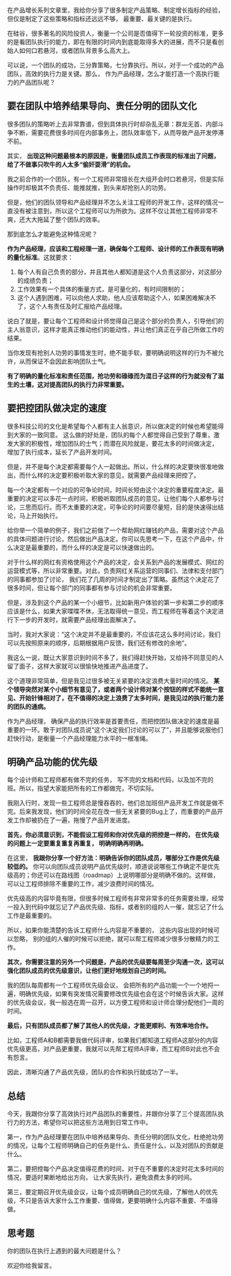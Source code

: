 在产品增长系列文章里，我给你分享了很多制定产品策略、制定增长指标的经验，但仅是制定了这些策略和指标还远远不够， 最重要、最关键的是执行。

在硅谷，很多著名的风险投资人，衡量一个公司是否值得下一轮投资的标准，更多的是看团队执行的能力，即在有限的时间内到底能取得多大的进展，而不只是看创始人如何口若悬河，或者团队背景多么高大上。

可以说，一个团队的成功，三分靠策略，七分靠执行。所以，对于一个成功的产品团队，高效的执行力是关键。那么， 作为产品经理，怎么才能打造一个高执行能力的产品团队呢？

## 要在团队中培养结果导向、责任分明的团队文化

很多团队的策略听上去非常靠谱，但到具体执行时却杂乱无章：群龙无首、内部斗争不断，需要花费很多时间在内部事务上，团队效率低下，从而导致产品开发停滞不前。

其实， **出现这种问题最根本的原因是，衡量团队成员工作表现的标准出了问题，给了不做事只吹牛的人太多“偷奸耍滑”的机会。**

我之前合作的一个团队，有一个工程师非常擅长在大组开会时口若悬河，但是实际操作时却极其不负责任、能推就推，到头来却抢别人的功劳。

但是，他们的团队领导和产品经理并不怎么关注工程师的开发工作，这样的情况一直没有被注意到，所以这个工程师可以为所欲为。这样不仅让其他工程师非常不爽，还大大拖延了整个团队的效率。

那到底怎么才能避免这种情况呢？

**作为产品经理，应该和工程经理一道，确保每个工程师、设计师的工作表现有明确的量化标准**。这就要求：

1. 每个人有自己负责的部分，并且其他人都知道是这个人负责这部分，对这部分的成绩负责；
2. 工作效果有一个具体的衡量方式，是可量化的，有时间限制的；
3. 这个人遇到困难，可以向他人求助，他人应该帮助这个人，如果困难解决不了，这个人有责任及时汇报给产品经理。

说白了就是，要让每个工程师和设计师觉得自己是这个部分的负责人，引导他们的主人翁意识，这样才能真正推动他们的能动性，并让他们真正在乎自己所做工作的结果。

当你发现有抢别人功劳的事情发生时，绝不能手软，要明确说明这样的行为不被允许，从而保证不会因此影响团队士气。

**有了明确的量化标准和责任范围，抢功劳和碌碌而为混日子这样的行为就没有了滋生的土壤，这对提高团队的执行力非常重要。**

## 要把控团队做决定的速度

很多科技公司的文化是希望每个人都有主人翁意识，所以做决定的时候也希望能得到大家的一致同意。 这么做的好处是，团队的每个人都觉得自己受到了尊重，激发大家的积极性，增加团队的士气；而潜在风险就是，要花太多的时间做决定， 增加了执行成本，延长了产品开发时间。

但是，并不是每个决定都需要每个人一起做出。所以，什么样的决定要快很准地做出，而什么样的决定要积极听取大家的意见，就需要产品经理来把控了。

每一个决定都有一个对应的可争论时间，时间长短由这个决定的重要程度决定。最重要的决定可以多花一点时间，积极听取团队成员的意见，让他们每个人都参与讨论，三思而后行。而不太重要的决定，可争论的时间要尽量短，目的是快速得出结论，马上开始执行。

给你举一个简单的例子，我们之前做了一个帮助网红赚钱的产品，需要对这个产品的具体问题进行讨论，然后做出产品决定。你可以先思考一下，在这个产品中，什么决定是最重要的，而什么样的决定是可以快速做出的。

对于什么样的网红有资格使用这个产品的决定，会关系到产品的发展模式、网红的运营模式等，所以非常重要。对此，负责网红关系运营的同事们、法律和支付部门的同事都参加了讨论， 我们花了几周的时间才制定出了策略。虽然这个决定花了很多时间，但让每个部门的同事都有参与讨论的机会非常重要。

但是，涉及到这个产品的某一个小细节，比如新用户体验的第一步和第二步的顺序应该是什么，如果大家喋喋不休，无法取得统一意见，而工程师在等着这个决定进行下一步的开发时，就需要产品经理出面解决了。

当时，我对大家说：“这个决定并不是最重要的，不应该花这么多时间讨论，我们可以先按照原来的顺序，后期根据用户反馈，我们还有修改的余地”。

我这么一说，既让大家意识到时间不多了，我们得赶快开始，又给持不同意见的人留了面子，这样大家就可以很愉快地推进产品进度了。

这个道理非常简单，但是我见过很多被无关紧要的决定浪费大量时间的情况。 **某个领导突然对某个小细节有意见了，或者两个设计师对某个按钮的样式不能统一意见、开始针锋相对了，在不值得的决定上浪费了太多时间，是我见过的执行能力差的团队的通病。**

作为产品经理， 确保产品的执行效率是首要责任，而把控团队做决定的速度是最重要的一环。敢于对团队成员说“这个决定我们讨论的可以了”，并且能够说服他们赶快行动，是衡量一个产品经理能力水平的一根准绳。

## 明确产品功能的优先级

每个设计师和工程师都有做不完的任务， 写不完的文档和代码，以及加不完的班。所以，指望大家能把所有的工作都做完，不切实际。

我刚入行时，发现一些工程师总是慢吞吞的，他们总加班但产品开发工作就是做不完。后来我发现，他们的时间全花在改一些无关紧要的Bug上了，而重要的产品开发工作却被扔在了一遍，拖慢了产品开发进度。

**首先，你必须意识到，不能假设工程师和你对优先级的把控是一样的， 在优先级的问题上一定要重复重复再重复， 明确明确再明确。**

在这里， **我跟你分享一个好方法：明确告诉你的团队成员，哪部分工作是优先级较低的。** 你可以向团队成员说明产品优先级时，顺道说说哪些工作确定不是优先级高的；你还可以在路线图（roadmap）上说明哪部分是明确不做的。这样做，可以让工程师排除不重要的工作，减少浪费时间的情况。

优先级高的内容毕竟有限，但很多时候工程师有非常非常多的任务需要处理，经常一投入到代码中就忘记了产品优先级、指标，或者别的组的人一催，就忘记了什么工作是最重要的。

所以，如果你能清楚的告诉工程师什么内容是不重要的， 这些内容出现的时候可以忽略， 别的组的人催的时候可以拒绝，就可以帮工程师减少很多分散精力的工作。

**其次，你需要注意的另外一个问题是，产品的优先级要每周至少沟通一次，这可以强化团队成员的优先级意识，让他们更好地规划自己的时间。**

我的团队每周都有一个工程师优先级会议， 会把所有的产品功能一个一个地捋一遍，明确优先级，如果有突发情况需要修改优先级也会在这个时候告诉大家。这样的优先级会议，我一般选在周一召开，以方便工程师和设计师合理分配他们一周的时间。

**最后，只有团队成员都了解了其他人的优先级，才能更顺利、有效率地合作。**

比如，工程师A和B都需要我做代码评审，如果我们都知道工程师A这部分的内容优先级更高，对产品更重要，我就可以先帮工程师A评审，而工程师B对此也不会有怨言。

因此，清晰沟通了产品优先级，团队的合作和执行就成功了一半。

## 总结

今天，我跟你分享了高效执行对产品团队的重要性，并跟你分享了三个提高团队执行力的方法，希望你可以把这些方法用到日常工作中。

第一，作为产品经理要在团队中培养结果导向、责任分明的团队文化，杜绝抢功劳的情况，让每个工程师明确自己的任务是什么、责任是什么，以及对团队的贡献是什么。

第二，要把控每个产品决定值得花费的时间，对于在不重要的决定时花太多时间的情况，要适时果断地给出方向， 让大家先执行，避免浪费太多的时间。

第三，要定期召开优先级会议，让每个成员明确自己的优先级，了解他人的优先级，不只是告诉大家什么工作重要、值得做，更要明确什么内容不重要、不值得做。

## 思考题

你的团队在执行上遇到的最大问题是什么？

欢迎你给我留言。